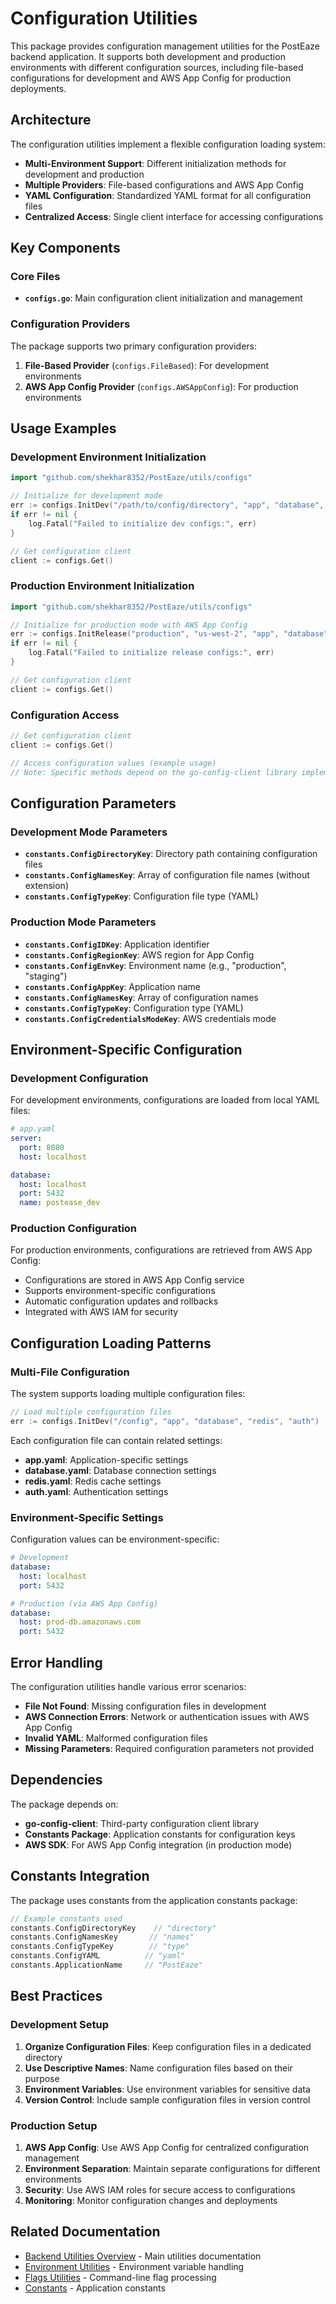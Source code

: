 # Configuration Utilities

This package provides configuration management utilities for the PostEaze backend application. It supports both development and production environments with different configuration sources, including file-based configurations for development and AWS App Config for production deployments.

## Architecture

The configuration utilities implement a flexible configuration loading system:

- **Multi-Environment Support**: Different initialization methods for development and production
- **Multiple Providers**: File-based configurations and AWS App Config
- **YAML Configuration**: Standardized YAML format for all configuration files
- **Centralized Access**: Single client interface for accessing configurations

## Key Components

### Core Files

- **`configs.go`**: Main configuration client initialization and management

### Configuration Providers

The package supports two primary configuration providers:

1. **File-Based Provider** (`configs.FileBased`): For development environments
2. **AWS App Config Provider** (`configs.AWSAppConfig`): For production environments

## Usage Examples

### Development Environment Initialization

```go
import "github.com/shekhar8352/PostEaze/utils/configs"

// Initialize for development mode
err := configs.InitDev("/path/to/config/directory", "app", "database", "redis")
if err != nil {
    log.Fatal("Failed to initialize dev configs:", err)
}

// Get configuration client
client := configs.Get()
```

### Production Environment Initialization

```go
import "github.com/shekhar8352/PostEaze/utils/configs"

// Initialize for production mode with AWS App Config
err := configs.InitRelease("production", "us-west-2", "app", "database", "redis")
if err != nil {
    log.Fatal("Failed to initialize release configs:", err)
}

// Get configuration client
client := configs.Get()
```

### Configuration Access

```go
// Get configuration client
client := configs.Get()

// Access configuration values (example usage)
// Note: Specific methods depend on the go-config-client library implementation
```

## Configuration Parameters

### Development Mode Parameters

- **`constants.ConfigDirectoryKey`**: Directory path containing configuration files
- **`constants.ConfigNamesKey`**: Array of configuration file names (without extension)
- **`constants.ConfigTypeKey`**: Configuration file type (YAML)

### Production Mode Parameters

- **`constants.ConfigIDKey`**: Application identifier
- **`constants.ConfigRegionKey`**: AWS region for App Config
- **`constants.ConfigEnvKey`**: Environment name (e.g., "production", "staging")
- **`constants.ConfigAppKey`**: Application name
- **`constants.ConfigNamesKey`**: Array of configuration names
- **`constants.ConfigTypeKey`**: Configuration type (YAML)
- **`constants.ConfigCredentialsModeKey`**: AWS credentials mode

## Environment-Specific Configuration

### Development Configuration

For development environments, configurations are loaded from local YAML files:

```yaml
# app.yaml
server:
  port: 8080
  host: localhost

database:
  host: localhost
  port: 5432
  name: postease_dev
```

### Production Configuration

For production environments, configurations are retrieved from AWS App Config:
- Configurations are stored in AWS App Config service
- Supports environment-specific configurations
- Automatic configuration updates and rollbacks
- Integrated with AWS IAM for security

## Configuration Loading Patterns

### Multi-File Configuration

The system supports loading multiple configuration files:

```go
// Load multiple configuration files
err := configs.InitDev("/config", "app", "database", "redis", "auth")
```

Each configuration file can contain related settings:
- **app.yaml**: Application-specific settings
- **database.yaml**: Database connection settings
- **redis.yaml**: Redis cache settings
- **auth.yaml**: Authentication settings

### Environment-Specific Settings

Configuration values can be environment-specific:

```yaml
# Development
database:
  host: localhost
  port: 5432

# Production (via AWS App Config)
database:
  host: prod-db.amazonaws.com
  port: 5432
```

## Error Handling

The configuration utilities handle various error scenarios:
- **File Not Found**: Missing configuration files in development
- **AWS Connection Errors**: Network or authentication issues with AWS App Config
- **Invalid YAML**: Malformed configuration files
- **Missing Parameters**: Required configuration parameters not provided

## Dependencies

The package depends on:
- **go-config-client**: Third-party configuration client library
- **Constants Package**: Application constants for configuration keys
- **AWS SDK**: For AWS App Config integration (in production mode)

## Constants Integration

The package uses constants from the application constants package:

```go
// Example constants used
constants.ConfigDirectoryKey    // "directory"
constants.ConfigNamesKey       // "names"
constants.ConfigTypeKey        // "type"
constants.ConfigYAML          // "yaml"
constants.ApplicationName     // "PostEaze"
```

## Best Practices

### Development Setup

1. **Organize Configuration Files**: Keep configuration files in a dedicated directory
2. **Use Descriptive Names**: Name configuration files based on their purpose
3. **Environment Variables**: Use environment variables for sensitive data
4. **Version Control**: Include sample configuration files in version control

### Production Setup

1. **AWS App Config**: Use AWS App Config for centralized configuration management
2. **Environment Separation**: Maintain separate configurations for different environments
3. **Security**: Use AWS IAM roles for secure access to configurations
4. **Monitoring**: Monitor configuration changes and deployments

## Related Documentation

- [Backend Utilities Overview](../README.md) - Main utilities documentation
- [Environment Utilities](../env/README.md) - Environment variable handling
- [Flags Utilities](../flags/README.md) - Command-line flag processing
- [Constants](../../constants/README.md) - Application constants